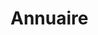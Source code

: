 <!-- varstream
title=Annuaire
description=Annuaire des nos membres
keywords.+=JavaScript
keywords.+=ChtiJS
keywords.+=Annuaire
template=members
-->

# Annuaire